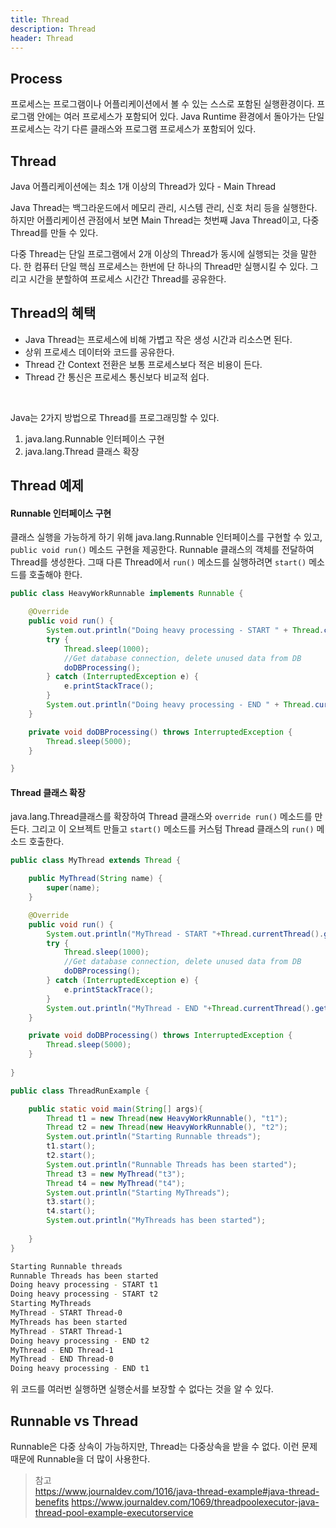 ```yaml
---
title: Thread
description: Thread
header: Thread
---
```


## Process

프로세스는 프로그램이나 어플리케이션에서 볼 수 있는 스스로 포함된 실행환경이다.
프로그램 안에는 여러 프로세스가 포함되어 있다.
Java Runtime 환경에서 돌아가는 단일 프로세스는 각기 다른 클래스와 프로그램 프로세스가 포함되어 있다.

## Thread

Java 어플리케이션에는 최소 1개 이상의 Thread가 있다 - Main Thread

Java Thread는 백그라운드에서 메모리 관리, 시스템 관리, 신호 처리 등을 실행한다.
하지만 어플리케이션 관점에서 보면 Main Thread는 첫번째 Java Thread이고, 다중 Thread를 만들 수 있다.

다중 Thread는 단일 프로그램에서 2개 이상의 Thread가 동시에 실행되는 것을 말한다.
한 컴퓨터 단일 핵심 프로세스는 한번에 단 하나의 Thread만 실행시킬 수 있다. 
그리고 시간을 분할하여 프로세스 시간간 Thread를 공유한다.


## Thread의 혜택 

 - Java Thread는 프로세스에 비해 가볍고 작은 생성 시간과 리소스면 된다.
 - 상위 프로세스 데이터와 코드를 공유한다.
 - Thread 간 Context 전환은 보통 프로세스보다 적은 비용이 든다.
 - Thread 간 통신은 프로세스 통신보다 비교적 쉽다.

<br/>
 
Java는 2가지 방법으로 Thread를 프로그래밍할 수 있다.

1. java.lang.Runnable 인터페이스 구현
2. java.lang.Thread 클래스 확장


## Thread 예제

#### Runnable 인터페이스 구현

클래스 실행을 가능하게 하기 위해 java.lang.Runnable 인터페이스를 구현할 수 있고, `public void run()` 메소드 구현을 제공한다.
Runnable 클래스의 객체를 전달하여 Thread를 생성한다. 그때 다른 Thread에서 `run()` 메소드를 실행하려면 `start()` 메소드를 호출해야 한다. 

```java
public class HeavyWorkRunnable implements Runnable {

    @Override
    public void run() {
        System.out.println("Doing heavy processing - START " + Thread.currentThread().getName());
        try {
            Thread.sleep(1000);
            //Get database connection, delete unused data from DB
            doDBProcessing();
        } catch (InterruptedException e) {
            e.printStackTrace();
        }
        System.out.println("Doing heavy processing - END " + Thread.currentThread().getName());
    }

    private void doDBProcessing() throws InterruptedException {
        Thread.sleep(5000);
    }

}
```

#### Thread 클래스 확장

java.lang.Thread클래스를 확장하여 Thread 클래스와 `override run()` 메소드를 만든다.
그리고 이 오브젝트 만들고 `start()` 메소드를 커스텀 Thread 클래스의 `run()` 메소드 호출한다.

```java
public class MyThread extends Thread {

    public MyThread(String name) {
        super(name);
    }

    @Override
    public void run() {
        System.out.println("MyThread - START "+Thread.currentThread().getName());
        try {
            Thread.sleep(1000);
            //Get database connection, delete unused data from DB
            doDBProcessing();
        } catch (InterruptedException e) {
            e.printStackTrace();
        }
        System.out.println("MyThread - END "+Thread.currentThread().getName());
    }

    private void doDBProcessing() throws InterruptedException {
        Thread.sleep(5000);
    }
    
}
```

```java
public class ThreadRunExample {

    public static void main(String[] args){
        Thread t1 = new Thread(new HeavyWorkRunnable(), "t1");
        Thread t2 = new Thread(new HeavyWorkRunnable(), "t2");
        System.out.println("Starting Runnable threads");
        t1.start();
        t2.start();
        System.out.println("Runnable Threads has been started");
        Thread t3 = new MyThread("t3");
        Thread t4 = new MyThread("t4");
        System.out.println("Starting MyThreads");
        t3.start();
        t4.start();
        System.out.println("MyThreads has been started");
        
    }
}
```

```bash
Starting Runnable threads
Runnable Threads has been started
Doing heavy processing - START t1
Doing heavy processing - START t2
Starting MyThreads
MyThread - START Thread-0
MyThreads has been started
MyThread - START Thread-1
Doing heavy processing - END t2
MyThread - END Thread-1
MyThread - END Thread-0
Doing heavy processing - END t1

```

위 코드를 여러번 실행하면 실행순서를 보장할 수 없다는 것을 알 수 있다.


## Runnable vs Thread

Runnable은 다중 상속이 가능하지만, Thread는 다중상속을 받을 수 없다.
이런 문제 때문에 Runnable을 더 많이 사용한다.


> 참고<br/>
> https://www.journaldev.com/1016/java-thread-example#java-thread-benefits
> https://www.journaldev.com/1069/threadpoolexecutor-java-thread-pool-example-executorservice